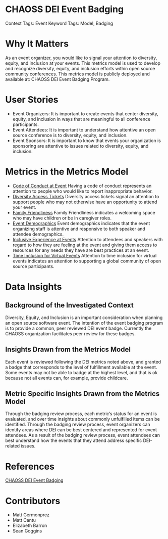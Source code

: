 # CHAOSS DEI Event Badging

Context Tags: Event
Keyword Tags: Model, Badging

# Why It Matters
As an event organizer, you would like to signal your attention to diversity, equity, and inclusion at your events. This metrics model is used to develop and recognize diversity, equity, and inclusion efforts within open source community conferences. This metrics model is publicly deployed and available at: CHAOSS DEI Event Badging Program.

# User Stories
- Event Organizers: It is important to create events that center diversity, equity, and inclusion in ways that are meaningful to all conference participants. 
- Event Attendees: It is important to understand how attentive an open source conference is to diversity, equity, and inclusion. 
- Event Sponsors: It is important to know that events your organization is sponsoring are attentive to issues related to diversity, equity, and inclusion. 

# Metrics in the Metrics Model
- [Code of Conduct at Event](https://chaoss.community/metric-code-of-conduct-at-event/)
Having a code of conduct represents an attention to people who would like to report inappropriate behavior.
- [Diversity Access Tickets](https://chaoss.community/metric-diversity-access-tickets/)
Diversity access tickets signal an attention to support people who may not otherwise have an opportunity to attend your event.
- [Family Friendliness](https://chaoss.community/metric-family-friendliness/)
Family Friendliness indicates a welcoming space who may have children or be in caregiver roles. 
- [Event Demographics](https://chaoss.community/metric-event-demographics/)
Event demographics indicates that the event organizing staff is attentive and responsive to both speaker and attendee demographics.
- [Inclusive Experience at Events](https://chaoss.community/metric-inclusive-experience-at-event/)
Attention to attendees and speakers with regard to how they are feeling at the event and giving them access to resources for any needs they have are best practices at an event.
- [Time Inclusion for Virtual Events](https://chaoss.community/metric-time-inclusion-for-virtual-events/) 
Attention to time inclusion for virtual events indicates an attention to supporting a global community of open source participants. 

# Data Insights

## Background of the Investigated Context
Diversity, Equity, and Inclusion is an important consideration when planning an open source software event. The intention of the event badging program is to provide a common, peer reviewed DEI event badge. Currently the CHAOSS organization facilitates peer review for these badges. 

## Insights Drawn from the Metrics Model
Each event is reviewed following the DEI metrics noted above, and granted a badge that corresponds to the level of fulfillment available at the event. Some events may not be able to badge at the highest level, and that is ok because not all events can, for example, provide childcare.

## Metric Specific Insights Drawn from the Metrics Model
Through the badging review process, each metric’s status for an event is evaluated, and over time insights about commonly unfulfilled items can be identified. 
Through the badging review process, event organizers can identify areas where DEI can be best centered and represented for event attendees. 
As a result of the badging review process, event attendees can best understand how the events that they attend address specific DEI-related issues. 

# References
[CHAOSS DEI Event Badging](https://chaoss.community/diversity-and-inclusion-badging/)

# Contributors
- Matt Germonprez 
- Matt Cantu
- Elizabeth Barron 
- Sean Goggins 

